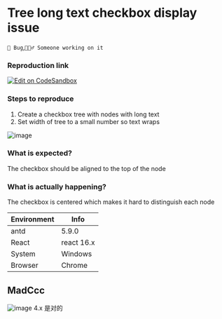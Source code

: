 # Tree long text checkbox display issue

`🐛 Bug`,`👷🏻‍♂️ Someone working on it`

### Reproduction link

[![Edit on CodeSandbox](https://codesandbox.io/static/img/play-codesandbox.svg)](https://codesandbox.io/s/controlled-tree-antd-5-9-0-forked-y2hrkg)

### Steps to reproduce

1. Create a checkbox tree with nodes with long text
2. Set width of tree to a small number so text wraps

![image](https://github.com/ant-design/ant-design/assets/87726648/348b0f31-8413-4924-9a63-723e857d8c2b)

### What is expected?

The checkbox should be aligned to the top of the node

### What is actually happening?

The checkbox is centered which makes it hard to distinguish each node

| Environment | Info       |
| ----------- | ---------- |
| antd        | 5.9.0      |
| React       | react 16.x |
| System      | Windows    |
| Browser     | Chrome     |

<!-- generated by ant-design-issue-helper. DO NOT REMOVE -->

## MadCcc

![image](https://github.com/ant-design/ant-design/assets/27722486/7a77a4c2-24f3-4b3c-b958-045da8f5637f)
4.x 是对的
